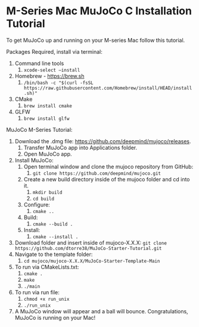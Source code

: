 # M-Series Mac MuJoCo C Installation Tutorial

To get MuJoCo up and running on your M-series Mac follow this tutorial.

Packages Required, install via terminal:

1. Command line tools
    1. ```xcode-select —install```
2. Homebrew -  https://brew.sh
    1. ```/bin/bash -c "$(curl -fsSL https://raw.githubusercontent.com/Homebrew/install/HEAD/install.sh)"```
3. CMake
    1. ```brew install cmake```
4. GLFW
    1. ```brew install glfw```

MuJoCo M-Series Tutorial:

1. Download the .dmg file: https://github.com/deepmind/mujoco/releases.
	1. Transfer MuJoCo app into Applications folder.
	2. Open MuJoCo app. 	
2. Install MuJoCo:
    1. Open terminal window and clone the mujoco repository from GitHub: 
        1. ```git clone https://github.com/deepmind/mujoco.git```
    2. Create a new build directory inside of the mujoco folder and cd into it.
    	1. ```mkdir build```
     	2. ```cd build```
    3. Configure:
     	1. ```cmake ..```
    5. Build:
    	1. ```cmake --build .```
    7. Install:
       	1. ```cmake --install .```
3. Download folder and insert inside of mujoco-X.X.X:
   	``` git clone https://github.com/dtorre38/MuJoCo-Starter-Tutorial.git ```
5. Navigate to the template folder:
	1. ```cd mujoco/mujoco-X.X.X/MuJoCo-Starter-Template-Main```
6. To run via CMakeLists.txt:
	1. ```cmake .```
 	2. ```make```
  	3. ```./main```
7. To run via run file:
	1. ```chmod +x run_unix```
 	2. ```./run_unix```
8. A MuJoCo window will appear and a ball will bounce. Congratulations, MuJoCo is running on your Mac!
